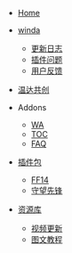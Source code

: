 <!-- WowCube/_sidebar.md-->


* [Home](README.md "WowCube")


* [winda](winda/README-ZH.md "winda")
    * [更新日志](winda/docs/UPDATE.md "更新日志")
    * [插件问题](winda/docs/user/faq.md "插件问题")
    * [用户反馈](winda/docs/user/ask.md "用户反馈")

* [温达共创](home/cocreate.md "温达共创")
  
* Addons
    * [WA](addons/wa.md "WA")
    * [TOC](tingfeng/Addons/docs/TOC-format.md "TOC")
	* [FAQ](user/faq.md "FAQ")


* [插件包](suites/README.md "插件包合集")
	* [FF14](suites/ff14/ff14.md "FF14 UI")
	* [守望先锋](suites/overwatch/ow.md "OW UI")
	
* [资源库](publisher/README.md "听风资源库")
    * [视频更新](home/links.md "视频更新")
    * [图文教程](home/article.md "图文更新")

